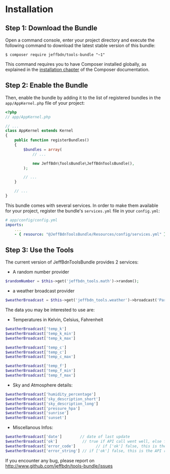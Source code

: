 Installation
============

Step 1: Download the Bundle
---------------------------

Open a command console, enter your project directory and execute the
following command to download the latest stable version of this bundle:

```console
$ composer require jeffbdn/tools-bundle "~1"
```

This command requires you to have Composer installed globally, as explained
in the [installation chapter](https://getcomposer.org/doc/00-intro.md)
of the Composer documentation.

Step 2: Enable the Bundle
-------------------------

Then, enable the bundle by adding it to the list of registered bundles
in the `app/AppKernel.php` file of your project:

```php
<?php
// app/AppKernel.php

// ...
class AppKernel extends Kernel
{
    public function registerBundles()
    {
        $bundles = array(
            // ...

            new JeffBdn\ToolsBundle\JeffBdnToolsBundle(),
        );

        // ...
    }

    // ...
}
```

This bundle comes with several services. In order to make them available for your project,
register the bundle's `services.yml` file in your `config.yml`:

```yaml
# app/config/config.yml
imports:
    ...
    - { resource: "@JeffBdnToolsBundle/Resources/config/services.yml" }
```

Step 3: Use the Tools
-------------------------

The current version of JeffBdnToolsBundle provides 2 services:

- A random number provider
```php
$randomNumber = $this->get('jeffbdn_tools.math')->random();
```

- a weather broadcast provider
```php
$weatherBroadcast = $this->get('jeffbdn_tools.weather')->broadcast('Paris,fr');
```

The data you may be interested to use are:

- Temperatures in Kelvin, Celsius, Fahrenheit
```php
$weatherBroadcast['temp_k']
$weatherBroadcast['temp_k_min']
$weatherBroadcast['temp_k_max']
```
```php
$weatherBroadcast['temp_c']
$weatherBroadcast['temp_c']
$weatherBroadcast['temp_c_max']
```
```php
$weatherBroadcast['temp_f']
$weatherBroadcast['temp_f_min']
$weatherBroadcast['temp_f_max']
```
- Sky and Atmosphere details:
```php
$weatherBroadcast['humidity_percentage']
$weatherBroadcast['sky_description_short']
$weatherBroadcast['sky_description_long']
$weatherBroadcast['pressure_hpa']
$weatherBroadcast['sunrise']
$weatherBroadcast['sunset']
```
- Miscellanous Infos:
```php
$weatherBroadcast['date']        // date of last update
$weatherBroadcast['ok']           // true if API call went well, else false
$weatherBroadcast['error_code']         // if ['ok'] false, this is the HTTP response code
$weatherBroadcast['error_string'] // if ['ok'] false, this is the API response message
```

If you encounter any bug, please report on
http://www.github.com/jeffbdn/tools-bundle/issues
